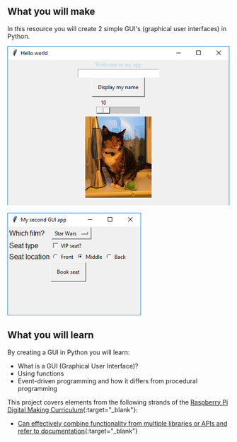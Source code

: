 ## What you will make
In this resource you will create 2 simple GUI's (graphical user interfaces) in Python.

![Display a picture](images/picture-gui.png)

![Booking button](images/booking-button.png)

## What you will learn
By creating a GUI in Python you will learn:

- What is a GUI (Graphical User Interface)?
- Using functions
- Event-driven programming and how it differs from procedural programming

This project covers elements from the following strands of the [Raspberry Pi Digital Making Curriculum](http://rpf.io/curriculum){:target="_blank"}:

+ [Can effectively combine functionality from multiple libraries or APIs and refer to documentation](https://curriculum.raspberrypi.org/programming/developer/){:target="_blank"}